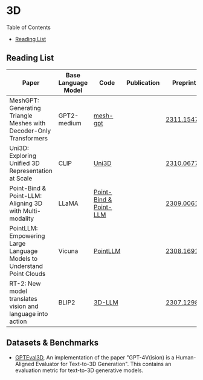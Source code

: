 # 3D

Table of Contents

- [Reading List](#reading-list)

## Reading List

| Paper                                                                 | Base Language Model | Code                                                                         | Publication | Preprint                                    | Affiliation                    |
| --------------------------------------------------------------------- | ------------------- | ---------------------------------------------------------------------------- | ----------- | ------------------------------------------- | ------------------------------ |
| MeshGPT: Generating Triangle Meshes with Decoder-Only Transformers    | GPT2-medium         | [mesh-gpt](https://github.com/nihalsid/mesh-gpt)                                |             | [2311.15475](http://arxiv.org/abs/2311.15475)  | Technical University of Munich |
| Uni3D: Exploring Unified 3D Representation at Scale                   | CLIP                | [Uni3D](https://github.com/baaivision/Uni3D)                                    |             | [2310.06773](https://arxiv.org/abs/2310.06773) | BAAI                           |
| Point-Bind & Point-LLM: Aligning 3D with Multi-modality               | LLaMA               | [Point-Bind &amp; Point-LLM](https://github.com/ZiyuGuo99/Point-Bind_Point-LLM) |             | [2309.00615](https://arxiv.org/abs/2309.00615) | Shanghai AI Lab                |
| PointLLM: Empowering Large Language Models to Understand Point Clouds | Vicuna              | [PointLLM](https://github.com/OpenRobotLab/PointLLM)                            |             | [2308.16911](https://arxiv.org/abs/2308.16911) | Shanghai AI Lab                |
| RT-2: New model translates vision and language into action            | BLIP2               | [3D-LLM](https://github.com/UMass-Foundation-Model/3D-LLM)                      |             | [2307.12981](https://arxiv.org/abs/2307.12981) | UMASS                          |


## Datasets & Benchmarks
- [GPTEval3D](https://github.com/3DTopia/GPTEval3D), An implementation of the paper "GPT-4V(ision) is a Human-Aligned Evaluator for Text-to-3D Generation". This contains an evaluation metric for text-to-3D generative models.

